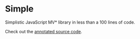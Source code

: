 Simple
======

Simplistic JavaScript MV* library in less than a 100 lines of code.

Check out the [annotated source code](http://kjbekkelund.github.com/simple/).
